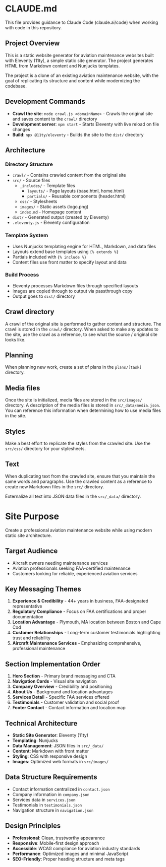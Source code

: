 # CLAUDE.md

This file provides guidance to Claude Code (claude.ai/code) when working with code in this repository.

## Project Overview

This is a static website generator for aviation maintenance websites built with Eleventy (11ty), a simple static site generator. The project generates HTML from Markdown content and Nunjucks templates.

The project is a clone of an existing aviation maintenance website, with the goal of replicating its structure and content while modernizing the codebase.

## Development Commands

- **Crawl the site**: `node crawl.js <domainName>` - Crawls the original site and saves content to the `crawl/` directory
- **Development server**: `npm start` - Starts Eleventy with live reload on file changes
- **Build**: `npx @11ty/eleventy` - Builds the site to the `dist/` directory

## Architecture

### Directory Structure

- `crawl/` - Contains crawled content from the original site
- `src/` - Source files
  - `_includes/` - Template files
    - `layouts/` - Page layouts (base.html, home.html)
    - `partials/` - Reusable components (header.html)
  - `css/` - Stylesheets
  - `images/` - Static assets (logo.png)
  - `index.md` - Homepage content
- `dist/` - Generated output (created by Eleventy)
- `.eleventy.js` - Eleventy configuration

### Template System

- Uses Nunjucks templating engine for HTML, Markdown, and data files
- Layouts extend base templates using `{% extends %}`
- Partials included with `{% include %}`
- Content files use front matter to specify layout and data

### Build Process

- Eleventy processes Markdown files through specified layouts
- Images are copied through to output via passthrough copy
- Output goes to `dist/` directory

## Crawl directory

A crawl of the original site is performed to gather content and structure. The crawl is stored in the `crawl/` directory. When asked to make any updates to the site, use the crawl as a reference, to see what the source / original site looks like.

## Planning

When planning new work, create a set of plans in the `plans/[task]` directory.

## Media files

Once the site is initialized, media files are stored in the `src/images/` directory. A description of the media files is stored in `src/_data/media.json`. You can reference this information when determining how to use media files in the site.

## Styles

Make a best effort to replicate the styles from the crawled site. Use the `src/css/` directory for your stylesheets.

## Text

When duplicating text from the crawled site, ensure that you maintain the same words and paragraphs. Use the crawled content as a reference to create new Markdown files in the `src/` directory.

Externalize all text into JSON data files in the `src/_data/` directory.

# Site Purpose

Create a professional aviation maintenance website while using modern static site architecture.

## Target Audience

- Aircraft owners needing maintenance services
- Aviation professionals seeking FAA-certified maintenance
- Customers looking for reliable, experienced aviation services

## Key Messaging Themes

1. **Experience & Credibility** - 44+ years in business, FAA-designated representative
2. **Regulatory Compliance** - Focus on FAA certifications and proper documentation
3. **Location Advantage** - Plymouth, MA location between Boston and Cape Cod
4. **Customer Relationships** - Long-term customer testimonials highlighting trust and reliability
5. **Aircraft Maintenance Services** - Emphasizing comprehensive, professional maintenance

## Section Implementation Order

1. **Hero Section** - Primary brand messaging and CTA
2. **Navigation Cards** - Visual site navigation
3. **Company Overview** - Credibility and positioning
4. **About Us** - Background and location advantages
5. **Services Detail** - Specific FAA services offered
6. **Testimonials** - Customer validation and social proof
7. **Footer Contact** - Contact information and location map

## Technical Architecture

- **Static Site Generator**: Eleventy (11ty)
- **Templating**: Nunjucks
- **Data Management**: JSON files in `src/_data/`
- **Content**: Markdown with front matter
- **Styling**: CSS with responsive design
- **Images**: Optimized web formats in `src/images/`

## Data Structure Requirements

- Contact information centralized in `contact.json`
- Company information in `company.json`
- Services data in `services.json`
- Testimonials in `testimonials.json`
- Navigation structure in `navigation.json`

## Design Principles

- **Professional**: Clean, trustworthy appearance
- **Responsive**: Mobile-first design approach
- **Accessible**: WCAG compliance for aviation industry standards
- **Performance**: Optimized images and minimal JavaScript
- **SEO-Friendly**: Proper heading structure and meta tags
